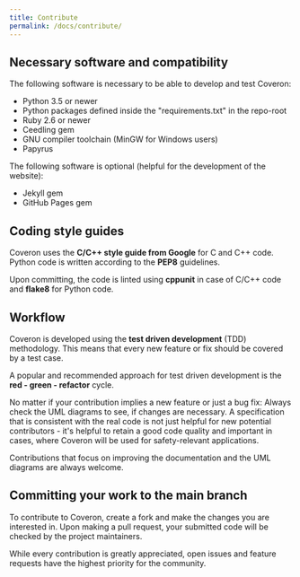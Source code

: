 ```yaml
---
title: Contribute
permalink: /docs/contribute/
---
```


## Necessary software and compatibility

The following software is necessary to be able to develop and test Coveron:
- Python 3.5 or newer
- Python packages defined inside the "requirements.txt" in the repo-root
- Ruby 2.6 or newer
- Ceedling gem
- GNU compiler toolchain (MinGW for Windows users)
- Papyrus

The following software is optional (helpful for the development of the website):
- Jekyll gem
- GitHub Pages gem


## Coding style guides

Coveron uses the **C/C++ style guide from Google** for C and C++ code.
Python code is written according to the **PEP8** guidelines.

Upon committing, the code is linted using **cppunit** in case of C/C++ code and **flake8** for Python code.


## Workflow

Coveron is developed using the **test driven development** (TDD) methodology. This means that every new feature or fix should be covered by a test case.

A popular and recommended approach for test driven development is the **red - green - refactor** cycle.

No matter if your contribution implies a new feature or just a bug fix: Always check the UML diagrams to see, if changes are necessary. A specification that is consistent with the real code is not just helpful for new potential contributors - it's helpful to retain a good code quality and important in cases, where Coveron will be used for safety-relevant applications.

Contributions that focus on improving the documentation and the UML diagrams are always welcome.


## Committing your work to the main branch

To contribute to Coveron, create a fork and make the changes you are interested in. Upon making a pull request, your submitted code will be checked by the project maintainers.

While every contribution is greatly appreciated, open issues and feature requests have the highest priority for the community.